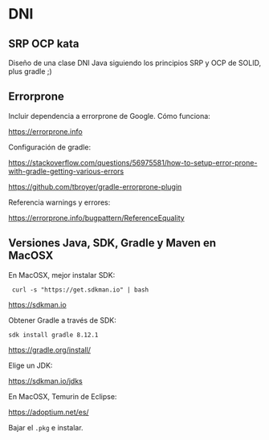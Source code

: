 # DNI
## SRP OCP kata
Diseño de una clase DNI Java siguiendo los principios SRP y OCP de SOLID, plus gradle ;)

## Errorprone

Incluir dependencia a errorprone de Google. Cómo funciona:

https://errorprone.info 

Configuración de gradle:

https://stackoverflow.com/questions/56975581/how-to-setup-error-prone-with-gradle-getting-various-errors 

https://github.com/tbroyer/gradle-errorprone-plugin 

Referencia warnings y errores:

https://errorprone.info/bugpattern/ReferenceEquality

## Versiones Java, SDK, Gradle y Maven en MacOSX

En MacOSX, mejor instalar SDK:

` curl -s "https://get.sdkman.io" | bash`

https://sdkman.io

Obtener Gradle a través de SDK:

`sdk install gradle 8.12.1`

https://gradle.org/install/

Elige un JDK:

https://sdkman.io/jdks

En MacOSX, Temurin de Eclipse:

https://adoptium.net/es/

Bajar el `.pkg` e instalar.
